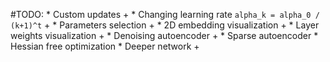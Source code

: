 #TODO:
    * Custom updates +
    * Changing learning rate `alpha_k = alpha_0 / (k+1)^t` +
    * Parameters selection +
    * 2D embedding visualization  +
    * Layer weights visualization +
    * Denoising autoencoder +
    * Sparse autoencoder
    * Hessian free optimization
    * Deeper network +
